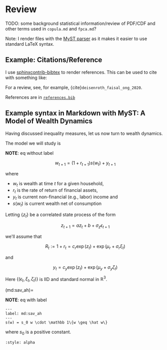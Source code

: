 # Review

TODO: some background statistical information/review of PDF/CDF and other terms used in `copula.md` and `fpca.md`?

Note: I render files with the [MyST parser](https://myst-parser.readthedocs.io/en/latest/examples/wealth_dynamics_md.html) as it makes it easier to use standard LaTeX syntax.


## Example: Citations/Reference

I use [sphinxcontrib-bibtex](https://sphinxcontrib-bibtex.readthedocs.io/en/latest/quickstart.html) to render references. This can be used to cite with something like:

For a review, see, for example,
    {cite}`deisenroth_faisal_ong_2020`.

References are in [`references.bib`](references.bib)

## Example syntax in Markdown with MyST: A Model of Wealth Dynamics

Having discussed inequality measures, let us now turn to wealth
dynamics.

The model we will study is

**NOTE**: eq without label

$$
w_{t+1} = (1 + r_{t+1}) s(w_t) + y_{t+1}
$$

where

- $w_t$ is wealth at time $t$ for a given household,
- $r_t$ is the rate of return of financial assets,
- $y_t$ is current non-financial (e.g., labor) income and
- $s(w_t)$ is current wealth net of consumption

Letting $\{z_t\}$ be a correlated state process of the form

$$z_{t+1} = a z_t + b + \sigma_z \epsilon_{t+1}$$

we'll assume that

$$R_t := 1 + r_t = c_r \exp(z_t) + \exp(\mu_r + \sigma_r \xi_t)$$

and

$$y_t = c_y \exp(z_t) + \exp(\mu_y + \sigma_y \zeta_t)$$

Here $\{ (\epsilon_t, \xi_t, \zeta_t) \}$ is IID and standard normal in
$\mathbb R^3$.

(md:sav_ah)=

**NOTE**: eq with label
```{math}
---
label: md:sav_ah
---
s(w) = s_0 w \cdot \mathbb 1\{w \geq \hat w\}
```


where $s_0$ is a positive constant.


```{bibliography} references.bib
:style: alpha
```
